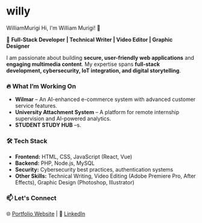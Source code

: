 # willy
WilliamMurigi
Hi, I'm William Murigi! 👋  

🚀 **Full-Stack Developer | Technical Writer | Video Editor | Graphic Designer**  

I am passionate about building **secure, user-friendly web applications** and **engaging multimedia content**. My expertise spans **full-stack development, cybersecurity, IoT integration, and digital storytelling**.  

### 🔥 What I’m Working On  
- **Wilmar** – An AI-enhanced e-commerce system with advanced customer service features.  
- **University Attachment System** – A platform for remote internship supervision and AI-powered analytics.  
- **STUDENT STUDY HUB** –s.  

### 🛠️ Tech Stack  
- **Frontend:** HTML, CSS, JavaScript (React, Vue)  
- **Backend:** PHP, Node.js, MySQL  
- **Security:** Cybersecurity best practices, authentication systems  
- **Other Skills:** Technical Writing, Video Editing (Adobe Premiere Pro, After Effects), Graphic Design (Photoshop, Illustrator)  

### 📫 Let's Connect  
🌐 [Portfolio Website](#) | 🔗 [LinkedIn](#)
